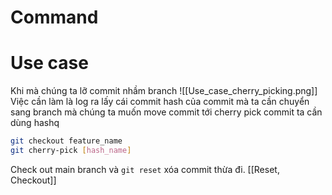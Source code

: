 

# Command

# Use case

Khi mà chúng ta lỡ commit nhầm branch
![[Use_case_cherry_picking.png]]
Việc cần làm là log ra lấy cái commit hash của commit mà ta cần
chuyển sang branch mà chúng ta muốn move commit tới  cherry pick commit ta cần dùng hashq

```sh
git checkout feature_name
git cherry-pick [hash_name]
```

Check out main branch và `git reset` xóa commit thừa đi.
[[Reset, Checkout]]
